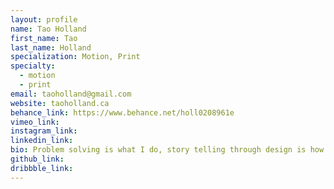 ```yaml
---
layout: profile
name: Tao Holland
first_name: Tao
last_name: Holland
specialization: Motion, Print
specialty:
  - motion 
  - print
email: taoholland@gmail.com
website: taoholland.ca
behance_link: https://www.behance.net/holl0208961e
vimeo_link:
instagram_link:
linkedin_link:
bio: Problem solving is what I do, story telling through design is how I communicate.
github_link:
dribbble_link:
---
```

